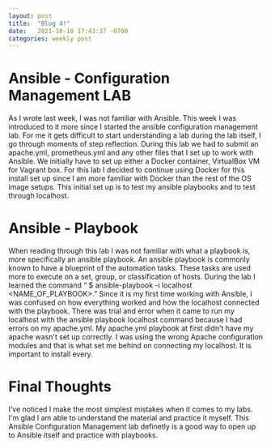 ```yaml
---
layout: post
title:  "Blog 4!"
date:   2021-10-10 17:43:37 -0700
categories: weekly post
---
```


# Ansible - Configuration Management LAB

As I wrote last week, I was not familiar with Ansible. This week I was introduced to it more since I started the ansible configuration management lab. For me it gets difficult to start understanding a lab during the lab itself, I go through moments of step reflection. During this lab we had to submit an apache.yml, prometheus.yml and any other files that I set up to work with Ansible. We initially have to set up either a Docker container, VirtualBox VM for Vagrant box. For this lab I decided to continue using Docker for this install set up since I am more familiar with Docker than the rest of the OS image setups. This initial set up is to test my ansible playbooks and to test through localhost. 


# Ansible - Playbook

When reading through this lab I was not familiar with what a playbook is, more specifically an ansible playbook. An ansible playbook is commonly known to have a blueprint of the automation tasks. These tasks  are used more to execute on a set, group, or classification of hosts. During the lab I learned the command “ $ ansible-playbook -i localhost <NAME_OF_PLAYBOOK>.” Since it is my first time working with Ansible, I was confused on how everything worked and how the localhost connected with the playbook. There was trial and error when it came to run my localhost with the ansible playbook localhost command because I had errors on my apache.yml. My apache.yml playbook at first didn’t have my apache wasn't set up correctly. I was using the wrong Apache configuration modules and that is what set me behind on connecting my localhost. It is important to install every.

# Final Thoughts

I’ve noticed I make the most simplest mistakes when it comes to my labs. I'm glad I am able to understand the material and practice it myself. This Ansible Configuration Management lab definetly is a good way to open up to Ansible itself and practice with playbooks. 